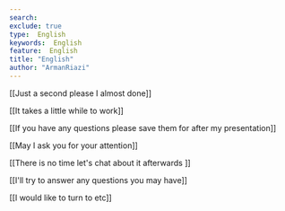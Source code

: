 ```yaml
---
search:
exclude: true
type:  English
keywords:  English
feature:  English
title: "English"
author: "ArmanRiazi"
---
```



[[Just a second please I almost done]]

[[It takes a little while to work]]

[[If you have any questions please save them for after my presentation]]

[[May I ask you for your attention]]

[[There is no time let's chat about it afterwards ]]

[[I'll try to answer any questions you may have]]

[[I would like to turn to etc]]
